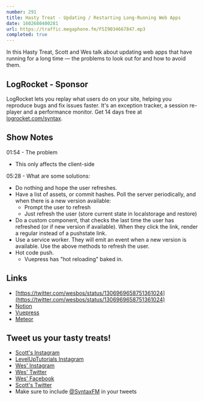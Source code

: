 ```yaml
---
number: 291
title: Hasty Treat - Updating / Restarting Long-Running Web Apps
date: 1602680400281
url: https://traffic.megaphone.fm/FSI9034667847.mp3
completed: true
---
```


In this Hasty Treat, Scott and Wes talk about updating web apps that have running for a long time — the problems to look out for and how to avoid them.

## LogRocket - Sponsor
LogRocket lets you replay what users do on your site, helping you reproduce bugs and fix issues faster. It's an exception tracker, a session re-player and a performance monitor. Get 14 days free at [logrocket.com/syntax](https://logrocket.com/syntax).

## Show Notes

01:54 - The problem
* This only affects the client-side

05:28 - What are some solutions:
* Do nothing and hope the  user refreshes.
* Have a list of assets, or commit hashes. Poll the server periodically, and when there is a new version available:
    * Prompt the user to refresh
    * Just refresh the user (store current state in localstorage and restore)
* Do a custom <Link> component, that checks the last time the user has refreshed (or if new version if available). When they click the link, render a regular <a> instead of a pushstate link.
* Use a service worker. They will emit an event when a new version is available. Use the above methods to refresh the user.
* Hot code push.
    * Vuepress has "hot reloading" baked in.

## Links
* [https://twitter.com/wesbos/status/1306969658751361024](https://twitter.com/wesbos/status/1306969658751361024)
* [Notion](https://notion.so)
* [Vuepress](https://vuepress.vuejs.org/)
* [Meteor](https://www.meteor.com/)

## Tweet us your tasty treats!
* [Scott's Instagram](https://www.instagram.com/stolinski/)
* [LevelUpTutorials Instagram](https://www.instagram.com/LevelUpTutorials/)
* [Wes' Instagram](https://www.instagram.com/wesbos/)
* [Wes' Twitter](https://twitter.com/wesbos)
* [Wes' Facebook](https://www.facebook.com/wesbos.developer)
* [Scott's Twitter](https://twitter.com/stolinski)
* Make sure to include [@SyntaxFM](https://twitter.com/SyntaxFM) in your tweets